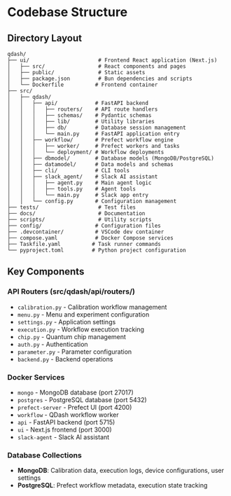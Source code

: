 # Codebase Structure

## Directory Layout

```
qdash/
├── ui/                      # Frontend React application (Next.js)
│   ├── src/                 # React components and pages
│   ├── public/              # Static assets
│   ├── package.json         # Bun dependencies and scripts
│   └── Dockerfile          # Frontend container
├── src/
│   ├── qdash/
│   │   ├── api/            # FastAPI backend
│   │   │   ├── routers/    # API route handlers
│   │   │   ├── schemas/    # Pydantic schemas
│   │   │   ├── lib/        # Utility libraries
│   │   │   ├── db/         # Database session management
│   │   │   └── main.py     # FastAPI application entry
│   │   ├── workflow/       # Prefect workflow engine
│   │   │   ├── worker/     # Prefect workers and tasks
│   │   │   └── deployment/ # Workflow deployments
│   │   ├── dbmodel/        # Database models (MongoDB/PostgreSQL)
│   │   ├── datamodel/      # Data models and schemas
│   │   ├── cli/            # CLI tools
│   │   ├── slack_agent/    # Slack AI assistant
│   │   │   ├── agent.py    # Main agent logic
│   │   │   ├── tools.py    # Agent tools
│   │   │   └── main.py     # Slack app entry
│   │   └── config.py       # Configuration management
├── tests/                   # Test files
├── docs/                    # Documentation
├── scripts/                 # Utility scripts
├── config/                 # Configuration files
├── .devcontainer/          # VSCode dev container
├── compose.yaml            # Docker Compose services
├── Taskfile.yaml          # Task runner commands
└── pyproject.toml         # Python project configuration
```

## Key Components

### API Routers (src/qdash/api/routers/)

- `calibration.py` - Calibration workflow management
- `menu.py` - Menu and experiment configuration
- `settings.py` - Application settings
- `execution.py` - Workflow execution tracking
- `chip.py` - Quantum chip management
- `auth.py` - Authentication
- `parameter.py` - Parameter configuration
- `backend.py` - Backend operations

### Docker Services

- `mongo` - MongoDB database (port 27017)
- `postgres` - PostgreSQL database (port 5432)
- `prefect-server` - Prefect UI (port 4200)
- `workflow` - QDash workflow worker
- `api` - FastAPI backend (port 5715)
- `ui` - Next.js frontend (port 3000)
- `slack-agent` - Slack AI assistant

### Database Collections

- **MongoDB**: Calibration data, execution logs, device configurations, user settings
- **PostgreSQL**: Prefect workflow metadata, execution state tracking

